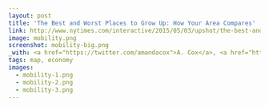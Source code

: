 ```yaml
---
layout: post
title: 'The Best and Worst Places to Grow Up: How Your Area Compares'
link: http://www.nytimes.com/interactive/2015/05/03/upshot/the-best-and-worst-places-to-grow-up-how-your-area-compares.html
image: mobility.png
screenshot: mobility-big.png
_with: <a href="https://twitter.com/amandacox">A. Cox</a>, <a href="http://kpq.github.io">K. Quealy</a>, <a href="http://maps.grammata.com/">M. Bloch</a> & <a href="https://twitter.com/ericbuth">E. Buth</a>
tags: map, economy
images:
  - mobility-1.png
  - mobility-2.png
  - mobility-3.png
---
```

